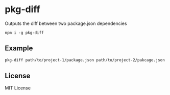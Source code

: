 # pkg-diff

Outputs the diff between two package.json dependencies

```
npm i -g pkg-diff
```

## Example

```bash
pkg-diff path/to/project-1/package.json path/to/project-2/pakcage.json
```

## License

MIT License
